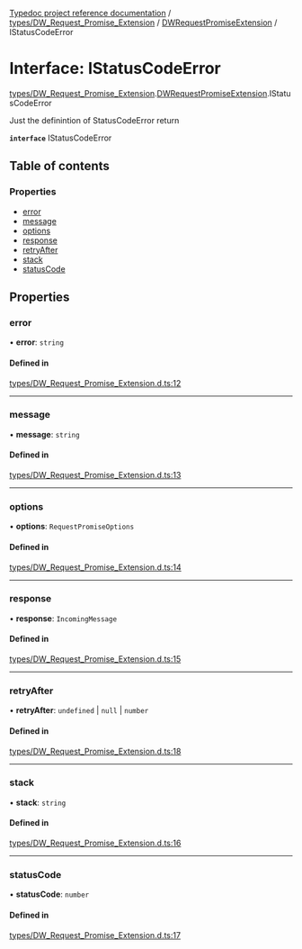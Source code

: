 [Typedoc project reference documentation](../README.md) / [types/DW_Request_Promise_Extension](../modules/types_dw_request_promise_extension.md) / [DWRequestPromiseExtension](../modules/types_dw_request_promise_extension.dwrequestpromiseextension.md) / IStatusCodeError

# Interface: IStatusCodeError

[types/DW_Request_Promise_Extension](../modules/types_dw_request_promise_extension.md).[DWRequestPromiseExtension](../modules/types_dw_request_promise_extension.dwrequestpromiseextension.md).IStatusCodeError

Just the definintion of StatusCodeError return

**`interface`** IStatusCodeError

## Table of contents

### Properties

- [error](types_dw_request_promise_extension.dwrequestpromiseextension.istatuscodeerror.md#error)
- [message](types_dw_request_promise_extension.dwrequestpromiseextension.istatuscodeerror.md#message)
- [options](types_dw_request_promise_extension.dwrequestpromiseextension.istatuscodeerror.md#options)
- [response](types_dw_request_promise_extension.dwrequestpromiseextension.istatuscodeerror.md#response)
- [retryAfter](types_dw_request_promise_extension.dwrequestpromiseextension.istatuscodeerror.md#retryafter)
- [stack](types_dw_request_promise_extension.dwrequestpromiseextension.istatuscodeerror.md#stack)
- [statusCode](types_dw_request_promise_extension.dwrequestpromiseextension.istatuscodeerror.md#statuscode)

## Properties

### error

• **error**: `string`

#### Defined in

[types/DW_Request_Promise_Extension.d.ts:12](https://github.com/DocuWare/REST-Sample-TS/blob/828b3d4/src/types/DW_Request_Promise_Extension.d.ts#L12)

___

### message

• **message**: `string`

#### Defined in

[types/DW_Request_Promise_Extension.d.ts:13](https://github.com/DocuWare/REST-Sample-TS/blob/828b3d4/src/types/DW_Request_Promise_Extension.d.ts#L13)

___

### options

• **options**: `RequestPromiseOptions`

#### Defined in

[types/DW_Request_Promise_Extension.d.ts:14](https://github.com/DocuWare/REST-Sample-TS/blob/828b3d4/src/types/DW_Request_Promise_Extension.d.ts#L14)

___

### response

• **response**: `IncomingMessage`

#### Defined in

[types/DW_Request_Promise_Extension.d.ts:15](https://github.com/DocuWare/REST-Sample-TS/blob/828b3d4/src/types/DW_Request_Promise_Extension.d.ts#L15)

___

### retryAfter

• **retryAfter**: `undefined` \| ``null`` \| `number`

#### Defined in

[types/DW_Request_Promise_Extension.d.ts:18](https://github.com/DocuWare/REST-Sample-TS/blob/828b3d4/src/types/DW_Request_Promise_Extension.d.ts#L18)

___

### stack

• **stack**: `string`

#### Defined in

[types/DW_Request_Promise_Extension.d.ts:16](https://github.com/DocuWare/REST-Sample-TS/blob/828b3d4/src/types/DW_Request_Promise_Extension.d.ts#L16)

___

### statusCode

• **statusCode**: `number`

#### Defined in

[types/DW_Request_Promise_Extension.d.ts:17](https://github.com/DocuWare/REST-Sample-TS/blob/828b3d4/src/types/DW_Request_Promise_Extension.d.ts#L17)
